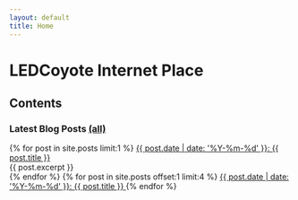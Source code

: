 ```yaml
---
layout: default
title: Home
---
```


# LEDCoyote Internet Place

## Contents

### Latest Blog Posts [(all)](/blog)
<div class="home-blog-list">
{% for post in site.posts limit:1 %}
<a class="home-post-link" href="{{ post.url }}">
  {{ post.date | date: '%Y-%m-%d' }}: {{ post.title }}
</a>
<div class="home-excerpt">
  {{ post.excerpt }}
</div>
{% endfor %}
{% for post in site.posts offset:1 limit:4 %}
<a class="home-post-link" href="{{ post.url }}">
  {{ post.date | date: '%Y-%m-%d' }}: {{ post.title }}
</a>
{% endfor %}
</div>

<!--
### Essays
placeholder
-->

<!--
### Stories & Poems
-->